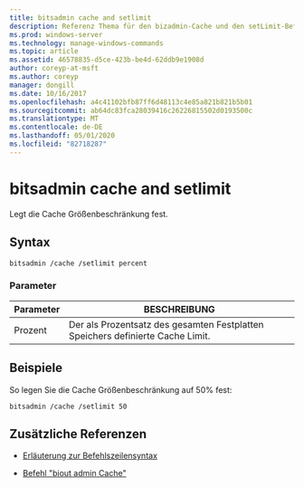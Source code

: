 ```yaml
---
title: bitsadmin cache and setlimit
description: Referenz Thema für den bizadmin-Cache und den setLimit-Befehl, mit dem die Cache Größenbeschränkung festgelegt wird.
ms.prod: windows-server
ms.technology: manage-windows-commands
ms.topic: article
ms.assetid: 46578835-d5ce-423b-be4d-62ddb9e1908d
author: coreyp-at-msft
ms.author: coreyp
manager: dongill
ms.date: 10/16/2017
ms.openlocfilehash: a4c41102bfb87ff6d48113c4e85a821b821b5b01
ms.sourcegitcommit: ab64dc83fca28039416c26226815502d0193500c
ms.translationtype: MT
ms.contentlocale: de-DE
ms.lasthandoff: 05/01/2020
ms.locfileid: "82718287"
---
```

# <a name="bitsadmin-cache-and-setlimit"></a>bitsadmin cache and setlimit

Legt die Cache Größenbeschränkung fest.

## <a name="syntax"></a>Syntax

```
bitsadmin /cache /setlimit percent
```

### <a name="parameters"></a>Parameter

| Parameter | BESCHREIBUNG |
| -------------- | -------------- |
| Prozent | Der als Prozentsatz des gesamten Festplatten Speichers definierte Cache Limit. |

## <a name="examples"></a>Beispiele

So legen Sie die Cache Größenbeschränkung auf 50% fest:

```
bitsadmin /cache /setlimit 50
```

## <a name="additional-references"></a>Zusätzliche Referenzen

- [Erläuterung zur Befehlszeilensyntax](command-line-syntax-key.md)

- [Befehl "biout admin Cache"](bitsadmin-cache.md)
